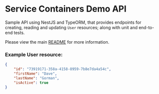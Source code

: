 # Service Containers Demo API

Sample API using NestJS and TypeORM, that provides endpoints for creating, reading and updating `User` resources; along with unit and end-to-end tests.

Please view the main [README](../README.md) for more information.


### Example User resource:

```json
{
	"id": "73919171-358a-4158-8959-7b8e7da4a54c",
	"firstName": "Dave",
	"lastName": "Gorman",	
	"isActive": true
}
```
